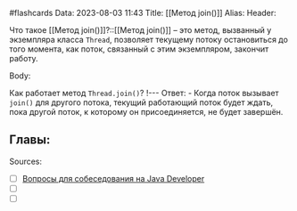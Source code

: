 #flashcards
Data: 2023-08-03 11:43
Title: [[Метод join()]]
Alias:
Header:

Что такое [[Метод join()]]?::[[Метод join()]] – это метод, вызванный у экземпляра класса `Thread`, позволяет текущему потоку остановиться до того момента, как поток, связанный с этим экземпляром, закончит работу.
<!--SR:!2023-11-03,10,330-->



Body:



Как работает метод `Thread.join()`?
!---
Ответ:
	- Когда поток вызывает `join()` для другого потока, текущий работающий поток будет ждать, пока другой поток, к которому он присоединяется, не будет завершён.
<!--SR:!2023-11-05,10,386-->



Главы:
-


Sources:
- [ ] [Вопросы для собеседования на Java Developer](https://github.com/enhorse/java-interview/blob/master/README.md#%D0%9E%D0%9E%D0%9F)
- [ ] []()
- [ ] []()

